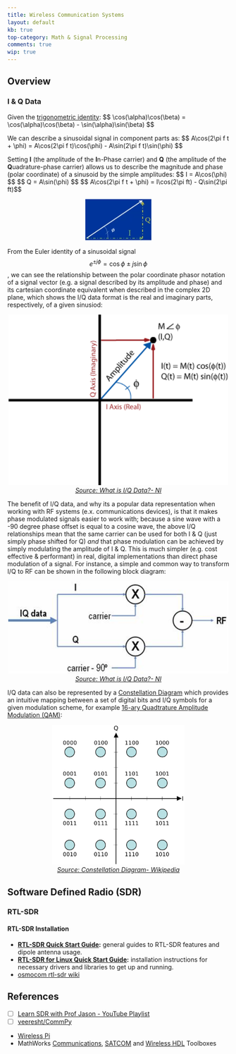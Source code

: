 ```yaml
---
title: Wireless Communication Systems
layout: default
kb: true
top-category: Math & Signal Processing
comments: true
wip: true
---
```


## Overview

### I & Q Data

Given the [trigonometric identity](https://en.wikipedia.org/wiki/Trigonometry): \$\$ \cos(\alpha)\cos(\beta) = \cos(\alpha)\cos(\beta) - \sin(\alpha)\sin(\beta) $$

We can describe a sinusoidal signal in component parts as: \$\$ A\cos(2\pi f t + \phi) = A\cos(2\pi f t)\cos(\phi) - A\sin(2\pi f t)\sin(\phi) $$

Setting **I** (the amplitude of the **I**n-Phase carrier) and **Q** (the amplitude of the **Q**uadrature-phase carrier) allows us to describe the magnitude and phase (polar coordinate) of a sinusoid by the simple amplitudes:
\$\$ I = A\cos(\phi) \$\$
\$\$ Q = A\sin(\phi) \$\$
\$\$ A\cos(2\pi f t + \phi) = I\cos(2\pi ft) - Q\sin(2\pi ft)\$\$

<center><img src="IQ.png" width="150"></center>

From the Euler identity of a sinusoidal signal $$ e^{\pm j \phi}=\cos \phi \pm j\sin \phi$$, we can see the relationship between the polar coordinate phasor notation of a signal vector (e.g. a signal described by its amplitude and phase) and its cartesian coordinate equivalent when described in the complex 2D plane, which shows the I/Q data format is the real and imaginary parts, respectively, of a given sinusiod:
<center><img src="iq_polarrep.gif" width="500"></center>
<center><i><a href="https://web.archive.org/web/20200415113535/www.ni.com/tutorial/4805/en/">Source: What is I/Q Data?- NI</a></i></center>

The benefit of I/Q data, and why its a popular data representation when working with RF systems (e.x. communications devices), is that it makes phase modulated signals easier to work with; because a sine wave with a -90 degree phase offset is equal to a cosine wave, the above I/Q relationships mean that the same carrier can be used for both I & Q (just simply phase shifted for Q) _and_ that phase modulation can be achieved by simply modulating the amplitude of I & Q. This is much simpler (e.g. cost effective & performant) in real, digital implementations than direct phase modulation of a signal. For instance, a simple and common way to transform I/Q to RF can be shown in the following block diagram:
<center><img src="iq_modulator.jpeg" width="500"></center>
<center><i><a href="https://web.archive.org/web/20200415113535/www.ni.com/tutorial/4805/en/">Source: What is I/Q Data?- NI</a></i></center>

I/Q data can also be represented by a [Constellation Diagram](https://en.wikipedia.org/wiki/Constellation_diagram) which provides an intuitive mapping between a set of digital bits and I/Q symbols for a given modulation scheme, for example [16-ary Quadtrature Amplitude Modulation (QAM)](https://en.wikipedia.org/wiki/Quadrature_amplitude_modulation):
<center><img src="16QAM.png" width="300"></center>
<center><i><a href="https://en.wikipedia.org/wiki/Constellation_diagram">Source: Constellation Diagram- Wikipedia</a></i></center>


## Software Defined Radio (SDR)

### RTL-SDR

#### RTL-SDR Installation

- **[RTL-SDR Quick Start Guide](https://www.rtl-sdr.com/rtl-sdr-quick-start-guide/):** general guides to RTL-SDR features and dipole antenna usage.
- **[RTL-SDR for Linux Quick Start Guide](https://ranous.wordpress.com/rtl-sdr4linux/):** installation instructions for necessary drivers and libraries to get up and running.
- [osmocom rtl-sdr wiki](https://osmocom.org/projects/rtl-sdr/wiki)

## References

- [ ] [Learn SDR with Prof Jason - YouTube Playlist](https://www.youtube.com/playlist?list=PLywxmTaHNUNyKmgF70q8q3QHYIw_LFbrX)
- [ ] [veeresht/CommPy](https://github.com/veeresht/CommPy)
- [Wireless Pi](https://wirelesspi.com/)
- MathWorks [Communications](https://www.mathworks.com/help/comm/index.html?s_tid=CRUX_lftnav), [SATCOM](https://www.mathworks.com/help/satcom/index.html?s_tid=CRUX_lftnav) and [Wireless HDL](https://www.mathworks.com/help/wireless-hdl/index.html?s_tid=CRUX_lftnav) Toolboxes

